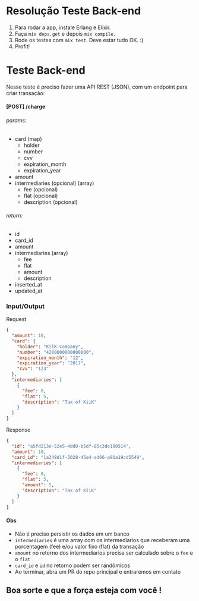 # Resolução Teste Back-end

1. Para rodar a app, instale Erlang e Elixir.
2. Faça `mix deps.get` e depois `mix compile`.
3. Rode os testes com `mix test`. Deve estar tudo OK. :)
4. Profit! 

# Teste Back-end
Nesse teste é preciso fazer uma API REST (JSON), com um endpoint para criar transação:

#### [POST] /charge
###### params:
* card (map)
    * holder
    * number
    * cvv
    * expiration_month
    * expiration_year
* amount
* intermediaries (opcional) (array)
    * fee (opcional)
    * flat (opcional)
    * description (opcional)
    
###### return:
* id
* card_id
* amount
* intermediaries (array)
    * fee
    * flat
    * amount
    * description
* inserted_at
* updated_at

### Input/Output
Request
```json
{
  "amount": 10,
  "card": {
    "holder": "KiiK Company",
    "number": "4200000000000000",
    "expiration_month": "12",
    "expiration_year": "2017",
    "cvv": "123"
  },
  "intermediaries": [
    {
      "fee": 0,
      "flat": 5,
      "description": "Tax of KiiK"
    }
  ]
}
```
Response
```json
{
  "id": "a5fd213e-52e5-4dd0-b5df-85c3de190514",
  "amount": 10,
  "card_id": "1a348d1f-5028-45e4-ad66-a91a19cd5549",
  "intermediaries": [
    {
      "fee": 0,
      "flat": 5,
      "amount": 5,
      "description": "Tax of KiiK"
    }
  ]
}
```

#### Obs
* Não é preciso persistir os dados em um banco
* `intermediaries` é uma array com os intermediarios que receberam uma porcentagem (fee) e/ou valor fixo (flat) da transação
* `amount` no retorno dos intermediarios precisa ser calculado sobre o `fee` e o `flat`
* `card_id` e `id` no retorno podem ser randômicos
* Ao terminar, abra um PR do repo principal e entraremos em contato

## Boa sorte e que a força esteja com você !

